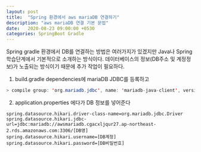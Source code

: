 ```yaml
---
layout: post
title:  "Spring 환경에서 aws mariaDB 연결하기"
description: "aws mariaDB 연결 기본 문법"
date:   2020-08-23 09:00:00 +0530
categories: SpringBoot Gradle
---
```

Spring gradle 환경에서 DB를 연결하는 방법은 여러가지가 있겠지만 Java나 Spring 학습단계에서 기본적으로 소개하는 방식이다. 데이터베이스의 정보(DB주소 및 계정정보)가 노출되는 방식이기 때문에 추가 작업이 필요하다.

1. build.gradle dependencies에 mariaDB JDBC를 등록하고
```java
> compile group: 'org.mariadb.jdbc', name: 'mariadb-java-client', version: '2.6.2'
```

2. application.properties 에다가 DB 정보를 넣어준다  
```properties
spring.datasource.hikari.driver-class-name=org.mariadb.jdbc.Driver
spring.datasource.hikari.jdbc-url=jdbc:mariadb://awsmariadb.cgacxljqur27.ap-northeast-2.rds.amazonaws.com:3306/[DB명]
spring.datasource.hikari.username=[DB계정]
spring.datasource.hikari.password=[DB비밀번호]
```